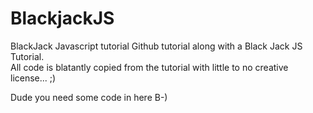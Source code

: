 # BlackjackJS
BlackJack Javascript tutorial 
Github tutorial along with a Black Jack JS Tutorial.  
All code is blatantly copied from the tutorial with little
to no creative license... ;)

Dude you need some code in here B-)

